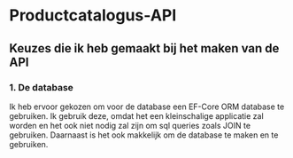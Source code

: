 # Productcatalogus-API
## Keuzes die ik heb gemaakt bij het maken van de API
### 1. De database
Ik heb ervoor gekozen om voor de database een EF-Core ORM database te gebruiken. Ik gebruik deze, omdat het een kleinschalige applicatie zal worden en het ook niet nodig zal zijn om sql queries zoals JOIN te gebruiken. Daarnaast is het ook makkelijk om de database te maken en te gebruiken.